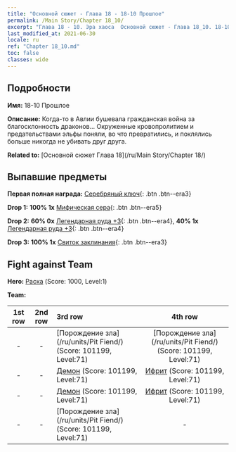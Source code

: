 ```yaml
---
title: "Основной сюжет - Глава 18 - 18-10 Прошлое"
permalink: /Main Story/Chapter 18_10/
excerpt: "Глава 18 - 10. Эра хаоса  Основной сюжет - Глава 18_10. 18-10 Прошлое"
last_modified_at: 2021-06-30
locale: ru
ref: "Chapter 18_10.md"
toc: false
classes: wide
---
```


## Подробности

 **Имя:** 18-10 Прошлое

 **Описание:** Когда-то в Авлии бушевала гражданская война за благосклонность драконов... Окруженные кровопролитием и предательствами эльфы поняли, во что превратились, и поклялись больше никогда не убивать друг друга.

 **Related to:** [Основной сюжет Глава 18](/ru/Main Story/Chapter 18/)

## Выпавшие предметы

 **Первая полная награда:** [Серебряный ключ](/ItemsRU/con_693/){: .btn .btn--era3}

 **Drop 1:** **100% 1x** [Мифическая сера](/ItemsRU/mat_64/){: .btn .btn--era5}

 **Drop 2:** **60% 0x** [Легендарная руда +3](/ItemsRU/mat_54/){: .btn .btn--era4}, **40% 1x** [Легендарная руда +3](/ItemsRU/mat_54/){: .btn .btn--era4}

 **Drop 3:** **100% 1x** [Свиток заклинания](/ItemsRU/con_694/){: .btn .btn--era3}


## Fight against Team
 **Hero:** [Раска](/ru/heroes/Rashka/) (Score: 1000, Level:1)

 **Team:**


  | 1st row | 2nd row | 3rd row | 4th row |
  |:----:|:----:|:----|:----:|
  | - | - | [Порождение зла](/ru/units/Pit Fiend/) (Score: 101199, Level:71)  | [Порождение зла](/ru/units/Pit Fiend/) (Score: 101199, Level:71)  |
  | - | - | [Демон](/ru/units/Demon/) (Score: 101199, Level:71)  | [Ифрит](/ru/units/Efreeti/) (Score: 101199, Level:71)  |
  | - | - | [Демон](/ru/units/Demon/) (Score: 101199, Level:71)  | [Ифрит](/ru/units/Efreeti/) (Score: 101199, Level:71)  |
  | - | - | [Порождение зла](/ru/units/Pit Fiend/) (Score: 101199, Level:71)  | - |



